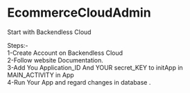 # EcommerceCloudAdmin
Start with Backendless Cloud

Steps:- <br>
1-Create Account on Backendless Cloud <br>
2-Follow website Documentation. <br>
3-Add You Application_ID And YOUR secret_KEY to initApp in MAIN_ACTIVITY in App <br>
4-Run Your App and regard changes in database . <br>
